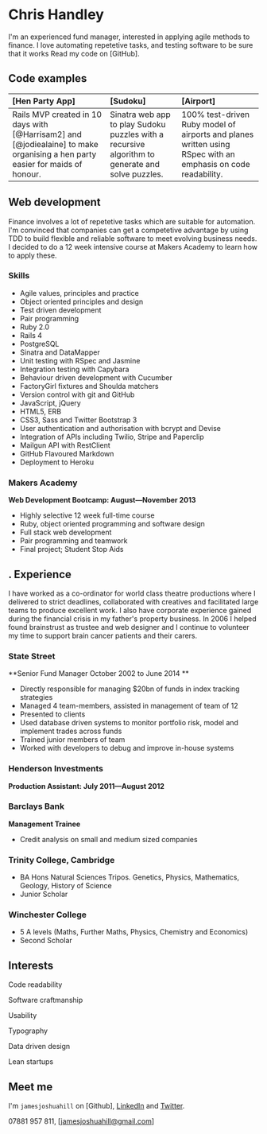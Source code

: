 Chris Handley 
=========

I'm an experienced fund manager, interested in applying agile methods to finance.
I love automating repetetive tasks, and testing software to be sure that it works
Read my code on [GitHub].

Code examples
-------------

| [Hen Party App] | [Sudoku] | [Airport] |
|:--------------- |:-------- |:--------- |
| Rails MVP created in 10 days with [@Harrisam2] and [@jodiealaine] to make organising a hen party easier for maids of honour. | Sinatra web app to play Sudoku puzzles with a recursive algorithm to generate and solve puzzles. | 100% test-driven Ruby model of airports and planes written using RSpec with an emphasis on code readability. |


Web development
---------------

Finance involves a lot of repetetive tasks which are suitable for automation. I'm convinced that companies can
get a competetive advantage by using TDD to build flexible and reliable software to meet evolving business needs.
I decided to do a 12 week intensive course at Makers Academy to learn how to apply these.

### Skills


  - Agile values, principles and practice
  - Object­ oriented principles and design
  - Test­ driven development
  - Pair programming
  - Ruby 2.0
  - Rails 4
  - PostgreSQL
  - Sinatra and DataMapper
  - Unit testing with RSpec and Jasmine
  - Integration testing with Capybara
  - Behaviour driven development with Cucumber
  - FactoryGirl fixtures and Shoulda matchers
  - Version control with git and GitHub
  - JavaScript, jQuery 
  - HTML5, ERB 
  - CSS3, Sass and Twitter Bootstrap 3
  - User authentication and authorisation with bcrypt and Devise
  - Integration of APIs including Twilio, Stripe and Paperclip
  - Mailgun API with RestClient
  - GitHub Flavoured Markdown
  - Deployment to Heroku

### Makers Academy
**Web Development Bootcamp: August&mdash;November 2013**

  - Highly selective 12 week full-time course
  - Ruby, object oriented programming and software design
  - Full stack web development
  - Pair programming and teamwork
  - Final project; Student Stop Aids

.
Experience
----------

I have worked as a co-ordinator for world class theatre productions where I
delivered to strict deadlines, collaborated with creatives and facilitated
large teams to produce excellent work. I also have corporate experience
gained during the financial crisis in my father's property business. In 2006
I helped found brainstrust as trustee and web designer and I continue to
volunteer my time to support brain cancer patients and their carers.

### State Street 
**Senior Fund Manager October 2002 to June 2014 **

- Directly responsible for managing $20bn of funds in index tracking strategies
- Managed 4 team-members, assisted in management of team of 12
- Presented to clients
- Used database driven systems to monitor portfolio risk, model and implement trades across funds
- Trained junior members of team 
- Worked with developers to debug and improve in-house systems

### Henderson Investments
**Production Assistant: July 2011&mdash;August 2012**


### Barclays Bank
**Management Trainee**
- Credit analysis on small and medium sized companies

### Trinity College, Cambridge
- BA Hons Natural Sciences Tripos. Genetics, Physics, Mathematics, Geology, History of Science
- Junior Scholar

### Winchester College
- 5 A levels (Maths, Further Maths, Physics, Chemistry and Economics)
- Second Scholar

Interests
---------

Code readability

Software craftmanship

Usability

Typography

Data driven design

Lean startups


Meet me
-------
I'm `jamesjoshuahill` on [Github], [LinkedIn] and [Twitter].

07881 957 811,
[jamesjoshuahill@gmail.com]

  [bookmark-manager]: https://github.com/chandley/bookmark-manager

  [LinkedIn]: http:/
  [Twitter]: http://twitter.com/

